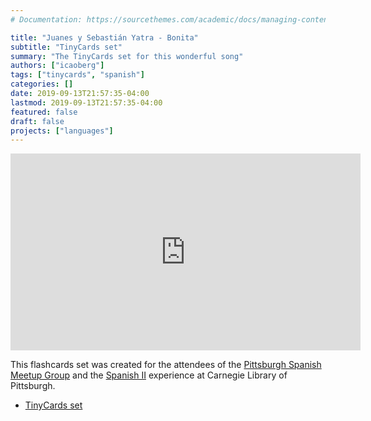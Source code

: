 ```yaml
---
# Documentation: https://sourcethemes.com/academic/docs/managing-content/

title: "Juanes y Sebastián Yatra - Bonita"
subtitle: "TinyCards set"
summary: "The TinyCards set for this wonderful song"
authors: ["icaoberg"]
tags: ["tinycards", "spanish"]
categories: []
date: 2019-09-13T21:57:35-04:00
lastmod: 2019-09-13T21:57:35-04:00
featured: false
draft: false
projects: ["languages"]
---
```


<iframe width="560" height="315" src="https://www.youtube.com/embed/YROfN6pUS08" frameborder="0" allow="accelerometer; autoplay; encrypted-media; gyroscope; picture-in-picture" allowfullscreen></iframe>

This flashcards set was created for the attendees of the [Pittsburgh Spanish Meetup Group](https://www.meetup.com/Pittsburgh-Spanish/events/264262917/) and the [Spanish II](https://www.carnegielibrary.org/?s=spanish+ii&search-location=Website) experience at Carnegie Library of Pittsburgh.

* [TinyCards set](https://tinycards.duolingo.com/decks/NWCYDydv/juanes-y-sebastian-yatra-bonita)
